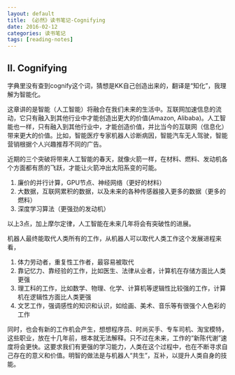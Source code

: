 ```yaml
---
layout: default
title: 《必然》读书笔记-Cognifying
date: 2016-02-12
categories: 读书笔记
tags: [reading-notes]
---
```

## II. Cognifying
字典里没有查到cognify这个词，猜想是KK自己创造出来的，翻译是“知化”，我理解为智能化。

这章讲的是智能（人工智能）将融合在我们未来的生活中。互联网加速信息的流动，它只有融入到其他行业中才能创造出更大的价值(Amazon, Alibaba)。人工智能也一样，只有融入到其他行业中，才能创造价值，并比当今的互联网（信息化）带来更大的价值。比如，智能医疗专家机器人诊断病因，智能汽车无人驾驶，智能营销根据个人兴趣推荐不同的广告。

近期的三个突破将带来人工智能的春天，就像火箭一样，在材料、燃料、发动机各个方面都有质的飞跃，才能让火箭冲出太阳系变的可能。

1. 廉价的并行计算，GPU节点、神经网络（更好的材料）
1. 大数据，互联网累积的数据，以及未来的各种传感器接入更多的数据（更多的燃料）
1. 深度学习算法（更强劲的发动机）

以上3点，加上摩尔定律，人工智能在未来几年将会有突破性的进展。

机器人最终能取代人类所有的工作，从机器人可以取代人类工作这个发展进程来看，

1. 体力劳动者，重复性工作者，最容易被取代
1. 靠记忆力、靠经验的工作，比如医生、法律从业者，计算机在存储方面比人类更强
1. 理工科的工作，比如数学、物理、化学、计算机等逻辑性比较强的工作，计算机在逻辑性方面比人类更强
1. 文艺工作，强调感性的知识和认识，如绘画、美术、音乐等有很强个人色彩的工作

同时，也会有新的工作机会产生，想想程序员、时尚买手、专车司机、淘宝模特，这些职业，放在十几年前，根本就无法解释。只不过在未来，工作的“新陈代谢”速度将会更快。这要求我们有更强的学习能力，人类在这个过程中，也在不断寻求自己存在的意义和价值。明智的做法是与机器人“共生”，互补，以提升人类自身的技能。
